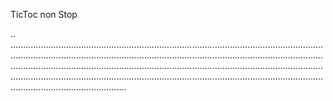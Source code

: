 TicToc non Stop

..
..............................................................................................................................................................................................................................................................................................................................................................................................................................................................................................................................................................